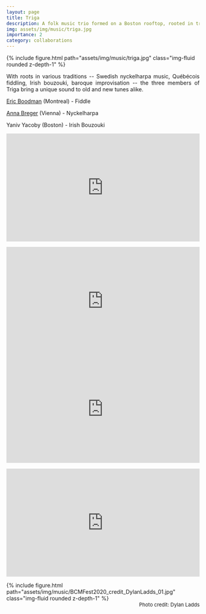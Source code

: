 ```yaml
---
layout: page
title: Triga
description: A folk music trio formed on a Boston rooftop, rooted in traditions from Austria to Sweden to Quebec.
img: assets/img/music/triga.jpg
importance: 2
category: collaborations
---
```


<div class="row">
    <div class="col-sm mt-3 mt-md-0">
        {% include figure.html path="assets/img/music/triga.jpg" class="img-fluid rounded z-depth-1" %}
    </div>
    <div class="col-sm mt-3 mt-md-0">
    	<p style="text-align: justify;">
		With roots in various traditions -- Swedish nyckelharpa music, Québécois fiddling, Irish bouzouki, baroque improvisation -- the three members of Triga bring a unique sound to old and new tunes alike.
	</p>
	<p>
		<a href="http://www.ericboodman.com" target="_blank" rel="noopener noreferrer">Eric Boodman</a> (Montreal) - Fiddle
	</p>
	<p>
		<a href="http://www.annabreger.com" target="_blank" rel="noopener noreferrer">Anna Breger</a> (Vienna) - Nyckelharpa
	</p>
	<p>
		Yaniv Yacoby (Boston) - Irish Bouzouki
	</p>
    </div>
</div>

<p></p>

<div class="row">
    <div class="col-sm mt-3 mt-md-0">
    	 <div style="position:relative;height:0px;padding-bottom:56%;margin:0px auto;">
	      <iframe style="position:absolute;top:0px;left:0px;width:100%;height:100%;" width="640" height="360" src="https://www.youtube.com/embed/lnge056jI5s?rel=0&amp;color=white" frameborder="0" allowfullscreen=""></iframe>
	 </div>
    </div>
</div>

<p></p>

<div class="row">
    <div class="col-sm mt-3 mt-md-0">
    	 <div style="position:relative;height:0px;padding-bottom:56%;margin:0px auto;">
	      <iframe style="position:absolute;top:0px;left:0px;width:100%;height:100%;" width="1280" height="720" src="https://www.youtube.com/embed/IaWIRn4EHug?rel=0&amp;color=white" frameborder="0" allowfullscreen=""></iframe>
	 </div>
    </div>
    <div class="col-sm mt-3 mt-md-0">
    	 <div style="position:relative;height:0px;padding-bottom:56%;margin:0px auto;">
	      <iframe style="position:absolute;top:0px;left:0px;width:100%;height:100%;" width="640" height="360" src="https://www.youtube.com/embed/UVvEqkboHXk?rel=0&amp;color=white" frameborder="0" allowfullscreen=""></iframe>
	 </div>
    </div>
</div>

<p></p>

<div class="row">
    <div class="col-sm mt-3 mt-md-0">
    	 <div style="position:relative;height:0px;padding-bottom:56%;margin:0px auto;">
	      <iframe style="position:absolute;top:0px;left:0px;width:100%;height:100%;" width="640" height="360" src="https://www.youtube.com/embed/GGRJCdv2FDA?rel=0&amp;color=white" frameborder="0" allowfullscreen=""></iframe>
	 </div>
    </div>
</div>

<p></p>

<div class="row">
    <div class="col-sm mt-3 mt-md-0">
        {% include figure.html path="assets/img/music/BCMFest2020_credit_DylanLadds_01.jpg" class="img-fluid rounded z-depth-1" %}
	<div style="text-align: right; font-size: small;">
	    Photo credit: Dylan Ladds
	</div>
    </div>
</div>
